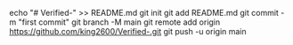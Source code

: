echo "# Verified-" >> README.md
git init
git add README.md
git commit -m "first commit"
git branch -M main
git remote add origin https://github.com/king2600/Verified-.git
git push -u origin main

